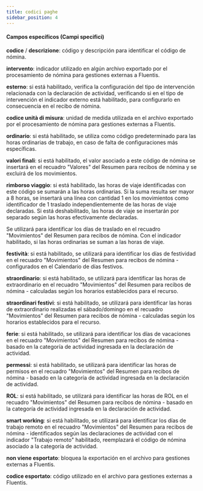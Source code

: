 ```yaml
---
title: codici paghe
sidebar_position: 4
---
```


#### Campos específicos (Campi specifici)

**codice** / **descrizione**: código y descripción para identificar el código de nómina.  

**intervento**: indicador utilizado en algún archivo exportado por el procesamiento de nómina para gestiones externas a Fluentis.  

**esterno**: si está habilitado, verifica la configuración del tipo de intervención relacionada con la declaración de actividad, verificando si en el tipo de intervención el indicador externo está habilitado, para configurarlo en consecuencia en el recibo de nómina.  

**codice unità di misura**: unidad de medida utilizada en el archivo exportado por el procesamiento de nómina para gestiones externas a Fluentis.  

**ordinario**: si está habilitado, se utiliza como código predeterminado para las horas ordinarias de trabajo, en caso de falta de configuraciones más específicas.  

**valori finali**: si está habilitado, el valor asociado a este código de nómina se insertará en el recuadro "Valores" del Resumen para recibos de nómina y se excluirá de los movimientos.  

**rimborso viaggio**: si está habilitado, las horas de viaje identificadas con este código se sumarán a las horas ordinarias. Si la suma resulta ser mayor a 8 horas, se insertará una línea con cantidad 1 en los movimientos como identificador de 1 traslado independientemente de las horas de viaje declaradas. Si está deshabilitado, las horas de viaje se insertarán por separado según las horas efectivamente declaradas.  

Se utilizará para identificar los días de traslado en el recuadro "Movimientos" del Resumen para recibos de nómina. Con el indicador habilitado, si las horas ordinarias se suman a las horas de viaje.  

**festività**: si está habilitado, se utilizará para identificar los días de festividad en el recuadro "Movimientos" del Resumen para recibos de nómina - configurados en el Calendario de días festivos.  

**straordinario**: si está habilitado, se utilizará para identificar las horas de extraordinario en el recuadro "Movimientos" del Resumen para recibos de nómina - calculadas según los horarios establecidos para el recurso.  

**straordinari festivi**: si está habilitado, se utilizará para identificar las horas de extraordinario realizadas el sábado/domingo en el recuadro "Movimientos" del Resumen para recibos de nómina - calculadas según los horarios establecidos para el recurso.  

**ferie**: si está habilitado, se utilizará para identificar los días de vacaciones en el recuadro "Movimientos" del Resumen para recibos de nómina - basado en la categoría de actividad ingresada en la declaración de actividad.  

**permessi**: si está habilitado, se utilizará para identificar las horas de permisos en el recuadro "Movimientos" del Resumen para recibos de nómina - basado en la categoría de actividad ingresada en la declaración de actividad.  

**ROL**: si está habilitado, se utilizará para identificar las horas de ROL en el recuadro "Movimientos" del Resumen para recibos de nómina - basado en la categoría de actividad ingresada en la declaración de actividad.  

**smart working**: si está habilitado, se utilizará para identificar los días de trabajo remoto en el recuadro "Movimientos" del Resumen para recibos de nómina - identificados según las declaraciones de actividad con el indicador "Trabajo remoto" habilitado, reemplazará el código de nómina asociado a la categoría de actividad.  

**non viene esportato**: bloquea la exportación en el archivo para gestiones externas a Fluentis.  

**codice esportato**: código utilizado en el archivo para gestiones externas a Fluentis.